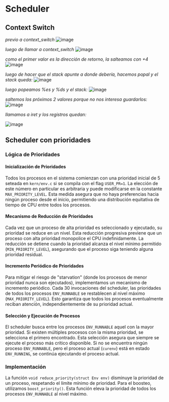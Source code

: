 # Scheduler

##  Context Switch
*previo a context_switch*
![image](https://github.com/fiubatps/sisop_2024a_g28/assets/102101194/aa6972b3-a3cd-44a0-9f9d-ae5a26ad38b6)

*luego de llamar a context_switch*
![image](https://github.com/fiubatps/sisop_2024a_g28/assets/102101194/81857834-6a6d-4158-aa59-1ce9b4b598f1)

*como el primer valor es la dirección de retorno, la salteamos con +4*
![image](https://github.com/fiubatps/sisop_2024a_g28/assets/102101194/a624a9a6-8f62-4174-8494-ab588fbc1d0b)

*luego de hacer que el stack apunte a donde debería, hacemos popal y el stack queda:*
![image](https://github.com/fiubatps/sisop_2024a_g28/assets/102101194/497b2706-e590-4e0b-9cf5-733a3f7a00ec)

*luego popeamos %es y %ds y el stack:*
![image](https://github.com/fiubatps/sisop_2024a_g28/assets/102101194/554e769a-cfee-47ab-82d5-d78126ecd624)

*saltemos los próximos 2 valores porque no nos interesa guardarlos:*
![image](https://github.com/fiubatps/sisop_2024a_g28/assets/102101194/3799a504-7ba7-4908-8d77-cd2cea032cb8)

*llamamos a iret y los registros quedan:*

![image](https://github.com/fiubatps/sisop_2024a_g28/assets/102101194/c1a112e9-3aeb-4f39-a9b7-75915c49e65d)


## Scheduler con prioridades
### Lógica de Prioridades
#### Inicialización de Prioridades
Todos los procesos en el sistema comienzan con una prioridad inicial de 5 seteada en `kern/env.c` si se compila con el flag `USER_PR=1`. La elección de este número en particular es arbitraria y puede modificarse en la constante `MAX_PRIORITY_LEVEL`. Esta medida asegura que no haya preferencias hacia ningún proceso desde el inicio, permitiendo una distribución equitativa de tiempo de CPU entre todos los procesos. 

#### Mecanismo de Reducción de Prioridades
Cada vez que un proceso de alta prioridad es seleccionado y ejecutado, su prioridad se reduce en un nivel. Esta reducción progresiva previene que un proceso con alta prioridad monopolice el CPU indefinidamente. La reducción se detiene cuando la prioridad alcanza el nivel mínimo permitido (`MIN_PRIORITY_LEVEL`), asegurando que el proceso siga teniendo alguna prioridad residual.

#### Incremento Periódico de Prioridades
Para mitigar el riesgo de "starvation" (donde los procesos de menor prioridad nunca son ejecutados), implementamos un mecanismo de incremento periódico. Cada 30 invocaciones del scheduler, las prioridades de todos los procesos `ENV_RUNNABLE` se restablecen al nivel máximo (`MAX_PRIORITY_LEVEL`). Esto garantiza que todos los procesos eventualmente reciban atención, independientemente de su prioridad actual.

#### Selección y Ejecución de Procesos
El scheduler busca entre los procesos `ENV_RUNNABLE` aquel con la mayor prioridad. Si existen múltiples procesos con la misma prioridad, se selecciona el primero encontrado. Esta selección asegura que siempre se ejecute el proceso más crítico disponible. Si no se encuentra ningún proceso `ENV_RUNNABLE`, pero el proceso actual (`curenv`) está en estado `ENV_RUNNING`, se continúa ejecutando el proceso actual.

### Implementación
La función `void reduce_priority(struct Env env)` disminuye la prioridad de un proceso, respetando el límite mínimo de prioridad.
Para el boosteo, utilizamos `boost_priority()`. Esta función eleva la prioridad de todos los procesos `ENV_RUNNABLE` al nivel máximo.

